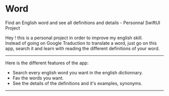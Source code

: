 # Word
Find an English word and see all definitions and details - Personnal SwiftUI Project

Hey ! this is a personal project in order to improve my english skill.\
Instead of going on Google Traduction to translate a word, just go on this app, search it and learn with reading the different definitions of your word.

---
Here is the different features of the app:
- Search every english word you want in the english dictionnary.
- Fav the words you want.
- See the details of the definitions and it's examples, synonyms.

---
